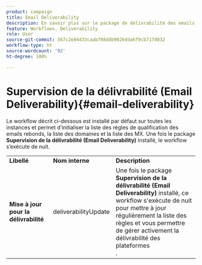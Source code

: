 ```yaml
---
product: campaign
title: Email Deliverability
description: En savoir plus sur le package de délivrabilité des emails
feature: Workflows, Deliverability
role: User
source-git-commit: 567c2e84433caab708ddb9026dda6f9cb717d032
workflow-type: ht
source-wordcount: '92'
ht-degree: 100%

---
```



# Supervision de la délivrabilité (Email Deliverability){#email-deliverability}

Le workflow décrit ci-dessous est installé par défaut sur toutes les instances et permet d’initialiser la liste des règles de qualification des emails rebonds, la liste des domaines et la liste des MX. Une fois le package **Supervision de la délivrabilité (Email Deliverability)** installé, le workflow s’exécute de nuit.
<table> 
 <tbody> 
  <tr> 
   <td> <strong>Libellé</strong><br /> </td> 
   <td> <strong>Nom interne</strong><br /> </td> 
   <td> <strong>Description</strong><br /> </td> 
  </tr> 
  <tr> 
   <td> <strong>Mise à jour pour la délivrabilité</strong><br /> </td> 
   <td> <span class="uicontrol">deliverabilityUpdate</span> <br /> </td> 
   <td>  Une fois le package <strong>Supervision de la délivrabilité (Email Deliverability)</strong> installé, ce workflow s'exécute de nuit pour mettre à jour régulièrement la liste des règles et vous permettre de gérer activement la délivrabilité des plateformes<br />. </td> 
  </tr> 
 </tbody> 
</table>

